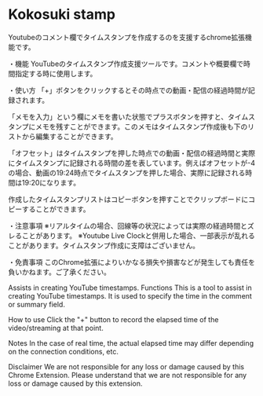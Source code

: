 # Kokosuki stamp

Youtubeのコメント欄でタイムスタンプを作成するのを支援するchrome拡張機能です。

・機能
YouTubeのタイムスタンプ作成支援ツールです。コメントや概要欄で時間指定する時に使用します。

・使い方
「+」ボタンをクリックするとその時点での動画・配信の経過時間が記録されます。

「メモを入力」という欄にメモを書いた状態でプラスボタンを押すと、タイムスタンプにメモを残すことができます。このメモはタイムスタンプ作成後も下のリストから編集することができます。

「オフセット」はタイムスタンプを押した時点での動画・配信の経過時間と実際にタイムスタンプに記録される時間の差を表しています。例えばオフセットが-4の場合、動画の19:24時点でタイムスタンプを押した場合、実際に記録される時間は19:20になります。

作成したタイムスタンプリストはコピーボタンを押すことでクリップボードにコピーすることができます。

・注意事項
※リアルタイムの場合、回線等の状況によっては実際の経過時間とズレることがあります。
※Youtube Live Clockと併用した場合、一部表示が乱れることがあります。タイムスタンプ作成に支障はございません。

・免責事項
このChrome拡張によりいかなる損失や損害などが発生しても責任を負いかねます。ご了承ください。

Assists in creating YouTube timestamps.
Functions
This is a tool to assist in creating YouTube timestamps. It is used to specify the time in the comment or summary field.

How to use
Click the "+" button to record the elapsed time of the video/streaming at that point.

Notes
In the case of real time, the actual elapsed time may differ depending on the connection conditions, etc.

Disclaimer
We are not responsible for any loss or damage caused by this Chrome Extension. Please understand that we are not responsible for any loss or damage caused by this extension.
